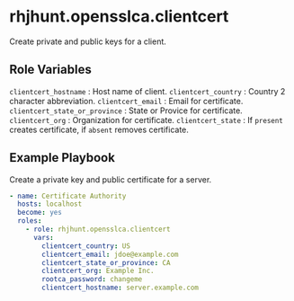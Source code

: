 # rhjhunt.opensslca.clientcert

Create private and public keys for a client.

## Role Variables

`clientcert_hostname` : Host name of client.
`clientcert_country` : Country 2 character abbreviation.
`clientcert_email` : Email for certificate.
`clientcert_state_or_province` : State or Provice for certificate.
`clientcert_org` : Organization for certificate.
`clientcert_state` : If `present` creates certificate, if `absent` removes certificate.

## Example Playbook

Create a private key and public certificate for a server.

```yaml
- name: Certificate Authority
  hosts: localhost
  become: yes
  roles:
    - role: rhjhunt.opensslca.clientcert
      vars:
        clientcert_country: US
        clientcert_email: jdoe@example.com
        clientcert_state_or_province: CA
        clientcert_org: Example Inc.
        rootca_password: changeme
        clientcert_hostname: server.example.com
```
